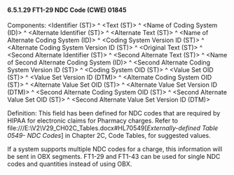 #### 6.5.1.29 FT1-29 NDC Code (CWE) 01845

Components: &lt;Identifier (ST)> ^ &lt;Text (ST)> ^ &lt;Name of Coding System (ID)> ^ &lt;Alternate Identifier (ST)> ^ &lt;Alternate Text (ST)> ^ &lt;Name of Alternate Coding System (ID)> ^ &lt;Coding System Version ID (ST)> ^ &lt;Alternate Coding System Version ID (ST)> ^ &lt;Original Text (ST)> ^ &lt;Second Alternate Identifier (ST)> ^ &lt;Second Alternate Text (ST)> ^ &lt;Name of Second Alternate Coding System (ID)> ^ &lt;Second Alternate Coding System Version ID (ST)> ^ &lt;Coding System OID (ST)> ^ &lt;Value Set OID (ST)> ^ &lt;Value Set Version ID (DTM)> ^ &lt;Alternate Coding System OID (ST)> ^ &lt;Alternate Value Set OID (ST)> ^ &lt;Alternate Value Set Version ID (DTM)> ^ &lt;Second Alternate Coding System OID (ST)> ^ &lt;Second Alternate Value Set OID (ST)> ^ &lt;Second Alternate Value Set Version ID (DTM)>

Definition: This field has been defined for NDC codes that are required by HIPAA for electronic claims for Pharmacy charges. Refer to file:///E:\V2\V29_CH02C_Tables.docx#HL70549[_Externally-defined Table 0549- NDC Codes_] in Chapter 2C, Code Tables, for suggested values.

If a system supports multiple NDC codes for a charge, this information will be sent in OBX segments. FT1-29 and FT1-43 can be used for single NDC codes and quantities instead of using OBX.
